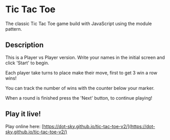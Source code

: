 # Tic Tac Toe

The classic Tic Tac Toe game build with JavaScript using the module pattern.

## Description

This is a Player vs Player version. Write your names in the initial screen and click 'Start' to begin.

Each player take turns to place make their move, first to get 3 win a row wins!

You can track the number of wins with the counter below your marker.

When a round is finished press the 'Next' button, to continue playing!

## Play it live!

Play online here: [https://dot-sky.github.io/tic-tac-toe-v2/](https://dot-sky.github.io/tic-tac-toe-v2/)
